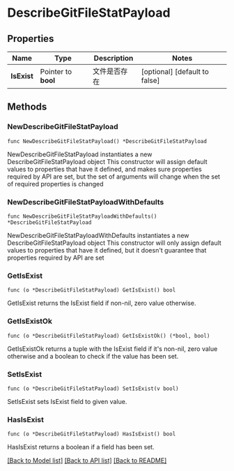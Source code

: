 # DescribeGitFileStatPayload

## Properties

Name | Type | Description | Notes
------------ | ------------- | ------------- | -------------
**IsExist** | Pointer to **bool** | 文件是否存在 | [optional] [default to false]

## Methods

### NewDescribeGitFileStatPayload

`func NewDescribeGitFileStatPayload() *DescribeGitFileStatPayload`

NewDescribeGitFileStatPayload instantiates a new DescribeGitFileStatPayload object
This constructor will assign default values to properties that have it defined,
and makes sure properties required by API are set, but the set of arguments
will change when the set of required properties is changed

### NewDescribeGitFileStatPayloadWithDefaults

`func NewDescribeGitFileStatPayloadWithDefaults() *DescribeGitFileStatPayload`

NewDescribeGitFileStatPayloadWithDefaults instantiates a new DescribeGitFileStatPayload object
This constructor will only assign default values to properties that have it defined,
but it doesn't guarantee that properties required by API are set

### GetIsExist

`func (o *DescribeGitFileStatPayload) GetIsExist() bool`

GetIsExist returns the IsExist field if non-nil, zero value otherwise.

### GetIsExistOk

`func (o *DescribeGitFileStatPayload) GetIsExistOk() (*bool, bool)`

GetIsExistOk returns a tuple with the IsExist field if it's non-nil, zero value otherwise
and a boolean to check if the value has been set.

### SetIsExist

`func (o *DescribeGitFileStatPayload) SetIsExist(v bool)`

SetIsExist sets IsExist field to given value.

### HasIsExist

`func (o *DescribeGitFileStatPayload) HasIsExist() bool`

HasIsExist returns a boolean if a field has been set.


[[Back to Model list]](../README.md#documentation-for-models) [[Back to API list]](../README.md#documentation-for-api-endpoints) [[Back to README]](../README.md)


